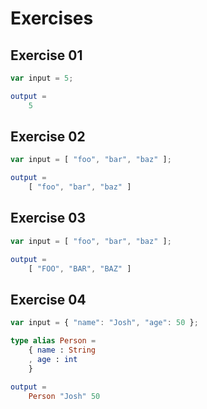 # Exercises

## Exercise 01

```js
var input = 5;
```

```elm
output =
    5
```

## Exercise 02

```js
var input = [ "foo", "bar", "baz" ];
```

```elm
output =
    [ "foo", "bar", "baz" ]
```

## Exercise 03

```js
var input = [ "foo", "bar", "baz" ];
```

```elm
output =
    [ "FOO", "BAR", "BAZ" ]
```

## Exercise 04

```js
var input = { "name": "Josh", "age": 50 };
```

```elm
type alias Person =
    { name : String
    , age : int
    }

output =
    Person "Josh" 50
```
